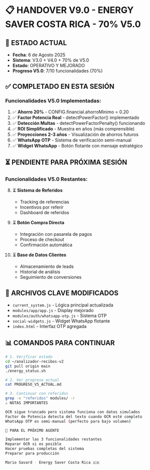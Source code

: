 # 📋 HANDOVER V9.0 - ENERGY SAVER COSTA RICA - 70% V5.0

## 🚨 ESTADO ACTUAL
- **Fecha**: 6 de Agosto 2025
- **Sistema**: V3.0 + V4.0 + 70% de V5.0
- **Estado**: OPERATIVO Y MEJORADO
- **Progreso V5.0**: 7/10 funcionalidades (70%)

## ✅ COMPLETADO EN ESTA SESIÓN

### Funcionalidades V5.0 Implementadas:
1. ✅ **Ahorro 20%** - CONFIG.financial.ahorroMinimo = 0.20
2. ✅ **Factor Potencia Real** - detectPowerFactor() implementado
3. ✅ **Detección Multas** - detectPowerFactorPenalty() funcionando
4. ✅ **ROI Simplificado** - Muestra en años (más comprensible)
5. ✅ **Proyecciones 2-3 años** - Visualización de ahorros futuros
6. ✅ **WhatsApp OTP** - Sistema de verificación semi-manual
7. ✅ **Widget WhatsApp** - Botón flotante con mensaje estratégico

## ⏳ PENDIENTE PARA PRÓXIMA SESIÓN

### Funcionalidades V5.0 Restantes:
8. ⏳ **Sistema de Referidos**
   - Tracking de referencias
   - Incentivos por referir
   - Dashboard de referidos

9. ⏳ **Botón Compra Directa**
   - Integración con pasarela de pagos
   - Proceso de checkout
   - Confirmación automática

10. ⏳ **Base de Datos Clientes**
    - Almacenamiento de leads
    - Historial de análisis
    - Seguimiento de conversiones

## 🔧 ARCHIVOS CLAVE MODIFICADOS
- `current_system.js` - Lógica principal actualizada
- `modules/app/app.js` - Display mejorado
- `modules/auth/whatsapp-otp.js` - Sistema OTP
- `social-widgets.js` - Widget WhatsApp flotante
- `index.html` - Interfaz OTP agregada

## 📊 COMANDOS PARA CONTINUAR

```bash
# 1. Verificar estado
cd ~/analizador-recibos-v2
git pull origin main
./energy_status.sh

# 2. Ver progreso actual
cat PROGRESO_V5_ACTUAL.md

# 3. Continuar con referidos
grep -n "referidos" modules/ -r
⚠️ NOTAS IMPORTANTES

OCR sigue truncado pero sistema funciona con datos simulados
Factor de Potencia detecta del texto cuando OCR esté completo
WhatsApp OTP es semi-manual (perfecto para bajo volumen)

🎯 PARA EL PRÓXIMO AGENTE

Implementar las 3 funcionalidades restantes
Reparar OCR si es posible
Hacer pruebas completas del sistema
Preparar para producción

Mario Savard - Energy Saver Costa Rica 🇨🇷
